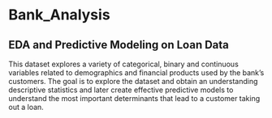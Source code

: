 # Bank_Analysis
## EDA and Predictive Modeling on Loan Data
  
This dataset explores a variety of categorical, binary and continuous variables related to demographics and financial products used by the bank’s customers. The goal is to explore the dataset and obtain an understanding descriptive statistics and later create effective predictive models to understand the most important determinants that lead to a customer taking out a loan.
